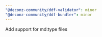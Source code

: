 ```yaml
---
"@deconz-community/ddf-validator": minor
"@deconz-community/ddf-bundler": minor
---
```


Add support for md:type files
